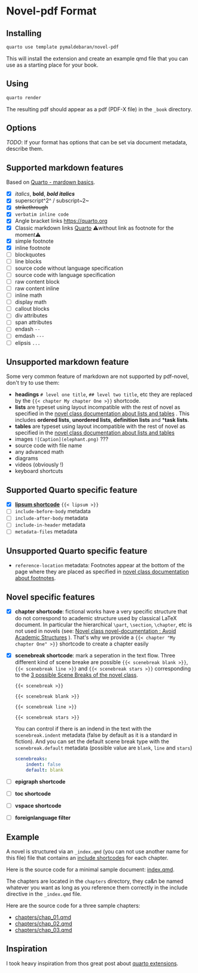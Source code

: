 # Novel-pdf Format

## Installing

```bash
quarto use template pymaldebaran/novel-pdf
```

This will install the extension and create an example qmd file that you can use
as a starting place for your book.

## Using

```bash
quarto render
```

The resulting pdf should appear as a pdf (PDF-X file) in the `_book` directory.

## Options

*TODO*: If your format has options that can be set via document metadata,
describe them.

## Supported markdown features

Based on [Quarto - mardown basics](https://quarto.org/docs/authoring/markdown-basics.html).

- [x] *italics*, **bold**, ***bold italics***
- [x] superscript^2^ / subscript~2~
- [x] ~~strikethrough~~
- [x] `verbatim inline code`
- [x] Angle bracket links <https://quarto.org>
- [x] Classic markdown links [Quarto](https://quarto.org) ⚠️without link as
footnote for the moment⚠️
- [x] simple footnote
- [x] inline footnote
- [ ] blockquotes
- [ ] line blocks
- [ ] source code without language specification
- [ ] source code with language specification
- [ ] raw content block
- [ ] raw content inline
- [ ] inline math
- [ ] display math
- [ ] callout blocks
- [ ] div attributes
- [ ] span attributes
- [ ] endash `--`
- [ ] emdash `---`
- [ ] elipsis `...`

## Unsupported markdown feature

Some very common feature of markdown are not supported by pdf-novel, don't try
to use them:

- **headings** `# level one title`, `## level two title`, etc they are replaced
by the `{{< chapter My chapter One >}}` shortcode.
- **lists** are typeset using layout incompatible with the rest of novel as
specified in the
[novel class documentation about lists and tables](https://ctan.math.illinois.edu/macros/luatex/latex/novel/doc/novel-documentation.html#h8)
. This includes **ordered lists**, **unordered lists**, **definition lists** and
***task lists**.
- **tables** are typeset using layout incompatible with the rest of novel as
specified in the [novel class documentation about lists and tables](https://ctan.math.illinois.edu/macros/luatex/latex/novel/doc/novel-documentation.html#h8)
- images `![Caption](elephant.png)` ???
- source code with file name
- any advanced math
- diagrams
- videos (obviously !)
- keyboard shortcuts

## Supported Quarto specific feature

- [x] [**lipsum shortcode**](https://quarto.org/docs/authoring/lipsum.html)
`{{< lipsum >}}`
- [ ] `include-before-body` metadata
- [ ] `include-after-body` metadata
- [ ] `include-in-header` metadata
- [ ] `metadata-files` metadata

## Unsupported Quarto specific feature

- `reference-location` metadata: Footnotes appear at the bottom of the page
where they are placed as specified in
[novel class documentation about footnotes](https://ctan.math.illinois.edu/macros/luatex/latex/novel/doc/novel-documentation.html#h9.1).

## Novel specific features

- [x] **chapter shortcode**: fictional works have a very specific structure that
    do not correspond to academic structure used by classical LaTeX document. In
    particular the hierarchical `\part`, `\section`, `\chapter`, etc is not used
    in novels (see: [Novel class novel-documentation : Avoid Academic Structures](https://ctan.math.illinois.edu/macros/luatex/latex/novel/doc/novel-documentation.html#h1.2.3)
    ). That's why we provide a `{{< chapter "My chapter One" >}}` shortcode to
    create a chapter easily
- [x] **scenebreak shortcode**: mark a seperation in the text flow. Three
    different kind of scene breake are possible `{{< scenebreak blank >}}`,
    `{{< scenebreak line >}}` and `{{< scenebreak stars >}}` corresponding to the
    [3 possible Scene Breaks of the novel class](https://ctan.math.illinois.edu/macros/luatex/latex/novel/doc/novel-documentation.html#h5.3).

    ```qmd
    {{< scenebreak >}}

    {{< scenebreak blank >}}

    {{< scenebreak line >}}

    {{< scenebreak stars >}}
    ```

    You can control if there is an indend in the text with the
    `scenebreak.indent` metadata (false by default as it is a standard in
    fiction). And you can set the default scene break type with the
    `scenebreak.default` metadata (possible value are `blank`, `line` and
    `stars`)

    ```{.yaml filename=_metadata.yml}
    scenebreaks:
        indent: false
        default: blank
    ```
- [ ] **epigraph shortcode**
- [ ] **toc shortcode**
- [ ] **vspace shortcode**
- [ ] **foreignlanguage filter**


## Example

A novel is structured via an `_index.qmd` (you can not use another name for this
file) file that contains an [include shortcodes](https://quarto.org/docs/authoring/shortcodes.html)
for each chapter.

Here is the source code for a minimal sample document: [index.qmd](_index.qmd).

The chapters are located in the `chapters` directory, they ca&n be named
whatever you want as long as you reference them correctly in the include
directive in the `_index.qmd` file.

Here are the source code for a three sample chapters:

- [chapters/chap_01.qmd](chapters/chap_01.qmd)
- [chapters/chap_02.qmd](chapters/chap_02.qmd)
- [chapters/chap_03.qmd](chapters/chap_03.qmd)

## Inspiration

I took heavy inspiration from thos great post about
[quarto extensions](https://www.cynthiahqy.com/posts/quarto-extensions-explainer/index.html).
